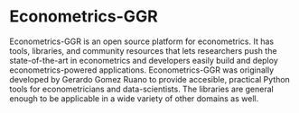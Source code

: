# Econometrics-GGR
Econometrics-GGR is an open source platform for econometrics. It has tools, libraries, and community resources that lets researchers push the state-of-the-art in econometrics and developers easily build and deploy econometrics-powered applications.  Econometrics-GGR was originally developed by Gerardo Gomez Ruano to provide accesible, practical Python tools for econometricians and data-scientists. The libraries are general enough to be applicable in a wide variety of other domains as well.
